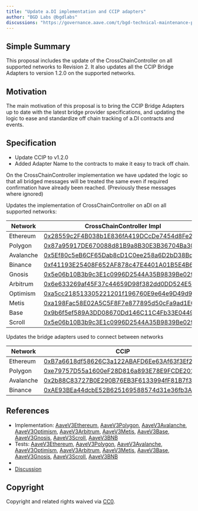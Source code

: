 ```yaml
---
title: "Update a.DI implementation and CCIP adapters"
author: "BGD Labs @bgdlabs"
discussions: "https://governance.aave.com/t/bgd-technical-maintenance-proposals/15274/21"
---
```


## Simple Summary

This proposal includes the update of the CrossChainController on all supported networks to Revision 2.
It also updates all the CCIP Bridge Adapters to version 1.2.0 on the supported networks.

## Motivation

The main motivation of this proposal is to bring the CCIP Bridge Adapters up to date with the latest bridge provider specifications,
and updating the logic to ease and standardize off chain tracking of a.DI contracts and events.

## Specification

- Update CCIP to v1.2.0
- Added Adapter Name to the contracts to make it easy to track off chain.

On the CrossChainController implementation we have updated the logic so that all bridged messages will be treated the same
even if required confirmation have already been reached. (Previously these messages where ignored)

Updates the implementation of CrossChainController on aDI on all supported networks:

| Network   | CrossChainController Impl                                                                                                            |
| --------- | ------------------------------------------------------------------------------------------------------------------------------------ |
| Ethereum  | [0x28559c2F4B038b1E836fA419DCcDe7454d8Fe215](https://etherscan.io/address/0x28559c2F4B038b1E836fA419DCcDe7454d8Fe215)                |
| Polygon   | [0x87a95917DE670088d81B9a8B30E3B36704Ba3043](https://polygonscan.com/address/0x87a95917DE670088d81B9a8B30E3B36704Ba3043)             |
| Avalanche | [0x5Ef80c5eB6CF65Dab8cD1C0ee258a6D2bD38Bd22](https://snowscan.xyz/address/0x5Ef80c5eB6CF65Dab8cD1C0ee258a6D2bD38Bd22)                |
| Binance   | [0xf41193E25408F652AF878c47E4401A01B5E4B682](https://bscscan.com/address/0xf41193E25408F652AF878c47E4401A01B5E4B682)                 |
| Gnosis    | [0x5e06b10B3b9c3E1c0996D2544A35B9839Be02922](https://gnosisscan.io/address/0x5e06b10B3b9c3E1c0996D2544A35B9839Be02922)               |
| Arbitrum  | [0x6e633269af45F37c44659D98f382dd0DD524E5Df](https://arbiscan.io/address/0x6e633269af45F37c44659D98f382dd0DD524E5Df)                 |
| Optimism  | [0xa5cc218513305221201f196760E9e64e9D49d98A](https://optimistic.etherscan.io/address/0xa5cc218513305221201f196760E9e64e9D49d98A)     |
| Metis     | [0xa198Fac58E02A5C5F8F7e877895d50cFa9ad1E04](https://andromeda-explorer.metis.io/address/0xa198Fac58E02A5C5F8F7e877895d50cFa9ad1E04) |
| Base      | [0x9b6f5ef589A3DD08670Dd146C11C4Fb33E04494F](https://basescan.org/address/0x9b6f5ef589A3DD08670Dd146C11C4Fb33E04494F)                |
| Scroll    | [0x5e06b10B3b9c3E1c0996D2544A35B9839Be02922](https://scrollscan.com/address/0x5e06b10B3b9c3E1c0996D2544A35B9839Be02922)              |

Updates the bridge adapters used to connect between networks

| Network   | CCIP                                                                                                                     |
| --------- | ------------------------------------------------------------------------------------------------------------------------ |
| Ethereum  | [0xB7a6618df58626C3a122ABAFD6Ee63Af63f3Ef29](https://etherscan.io/address/0xB7a6618df58626C3a122ABAFD6Ee63Af63f3Ef29)    |
| Polygon   | [0xe79757D55a1600eF28D816a893E78E9FCDE2019E](https://polygonscan.com/address/0xe79757D55a1600eF28D816a893E78E9FCDE2019E) |
| Avalanche | [0x2b88C83727B0E290B76EB3F6133994fF81B7f355](https://snowscan.xyz/address/0x2b88C83727B0E290B76EB3F6133994fF81B7f355)    |
| Binance   | [0xAE93BEa44dcbE52B625169588574d31e36fb3A67](https://bscscan.com/address/0xAE93BEa44dcbE52B625169588574d31e36fb3A67)     |

## References

- Implementation: [AaveV3Ethereum](https://github.com/bgd-labs/aave-proposals-v3/blob/main/src/20240313_Multi_UpdateADIImplementationAndCCIPAdapters/AaveV3Ethereum_UpdateADIImplementationAndCCIPAdapters_20240313.sol), [AaveV3Polygon](https://github.com/bgd-labs/aave-proposals-v3/blob/main/src/20240313_Multi_UpdateADIImplementationAndCCIPAdapters/AaveV3Polygon_UpdateADIImplementationAndCCIPAdapters_20240313.sol), [AaveV3Avalanche](https://github.com/bgd-labs/aave-proposals-v3/blob/main/src/20240313_Multi_UpdateADIImplementationAndCCIPAdapters/AaveV3Avalanche_UpdateADIImplementationAndCCIPAdapters_20240313.sol), [AaveV3Optimism](https://github.com/bgd-labs/aave-proposals-v3/blob/main/src/20240313_Multi_UpdateADIImplementationAndCCIPAdapters/AaveV3Optimism_UpdateADIImplementationAndCCIPAdapters_20240313.sol), [AaveV3Arbitrum](https://github.com/bgd-labs/aave-proposals-v3/blob/main/src/20240313_Multi_UpdateADIImplementationAndCCIPAdapters/AaveV3Arbitrum_UpdateADIImplementationAndCCIPAdapters_20240313.sol), [AaveV3Metis](https://github.com/bgd-labs/aave-proposals-v3/blob/main/src/20240313_Multi_UpdateADIImplementationAndCCIPAdapters/AaveV3Metis_UpdateADIImplementationAndCCIPAdapters_20240313.sol), [AaveV3Base](https://github.com/bgd-labs/aave-proposals-v3/blob/main/src/20240313_Multi_UpdateADIImplementationAndCCIPAdapters/AaveV3Base_UpdateADIImplementationAndCCIPAdapters_20240313.sol), [AaveV3Gnosis](https://github.com/bgd-labs/aave-proposals-v3/blob/main/src/20240313_Multi_UpdateADIImplementationAndCCIPAdapters/AaveV3Gnosis_UpdateADIImplementationAndCCIPAdapters_20240313.sol), [AaveV3Scroll](https://github.com/bgd-labs/aave-proposals-v3/blob/main/src/20240313_Multi_UpdateADIImplementationAndCCIPAdapters/AaveV3Scroll_UpdateADIImplementationAndCCIPAdapters_20240313.sol), [AaveV3BNB](https://github.com/bgd-labs/aave-proposals-v3/blob/main/src/20240313_Multi_UpdateADIImplementationAndCCIPAdapters/AaveV3BNB_UpdateADIImplementationAndCCIPAdapters_20240313.sol)
- Tests: [AaveV3Ethereum](https://github.com/bgd-labs/aave-proposals-v3/blob/main/src/20240313_Multi_UpdateADIImplementationAndCCIPAdapters/AaveV3Ethereum_UpdateADIImplementationAndCCIPAdapters_20240313.t.sol), [AaveV3Polygon](https://github.com/bgd-labs/aave-proposals-v3/blob/main/src/20240313_Multi_UpdateADIImplementationAndCCIPAdapters/AaveV3Polygon_UpdateADIImplementationAndCCIPAdapters_20240313.t.sol), [AaveV3Avalanche](https://github.com/bgd-labs/aave-proposals-v3/blob/main/src/20240313_Multi_UpdateADIImplementationAndCCIPAdapters/AaveV3Avalanche_UpdateADIImplementationAndCCIPAdapters_20240313.t.sol), [AaveV3Optimism](https://github.com/bgd-labs/aave-proposals-v3/blob/main/src/20240313_Multi_UpdateADIImplementationAndCCIPAdapters/AaveV3Optimism_UpdateADIImplementationAndCCIPAdapters_20240313.t.sol), [AaveV3Arbitrum](https://github.com/bgd-labs/aave-proposals-v3/blob/main/src/20240313_Multi_UpdateADIImplementationAndCCIPAdapters/AaveV3Arbitrum_UpdateADIImplementationAndCCIPAdapters_20240313.t.sol), [AaveV3Metis](https://github.com/bgd-labs/aave-proposals-v3/blob/main/src/20240313_Multi_UpdateADIImplementationAndCCIPAdapters/AaveV3Metis_UpdateADIImplementationAndCCIPAdapters_20240313.t.sol), [AaveV3Base](https://github.com/bgd-labs/aave-proposals-v3/blob/main/src/20240313_Multi_UpdateADIImplementationAndCCIPAdapters/AaveV3Base_UpdateADIImplementationAndCCIPAdapters_20240313.t.sol), [AaveV3Gnosis](https://github.com/bgd-labs/aave-proposals-v3/blob/main/src/20240313_Multi_UpdateADIImplementationAndCCIPAdapters/AaveV3Gnosis_UpdateADIImplementationAndCCIPAdapters_20240313.t.sol), [AaveV3Scroll](https://github.com/bgd-labs/aave-proposals-v3/blob/main/src/20240313_Multi_UpdateADIImplementationAndCCIPAdapters/AaveV3Scroll_UpdateADIImplementationAndCCIPAdapters_20240313.t.sol), [AaveV3BNB](https://github.com/bgd-labs/aave-proposals-v3/blob/main/src/20240313_Multi_UpdateADIImplementationAndCCIPAdapters/AaveV3BNB_UpdateADIImplementationAndCCIPAdapters_20240313.t.sol)
-
- [Discussion](https://governance.aave.com/t/bgd-technical-maintenance-proposals/15274/21)

## Copyright

Copyright and related rights waived via [CC0](https://creativecommons.org/publicdomain/zero/1.0/).
